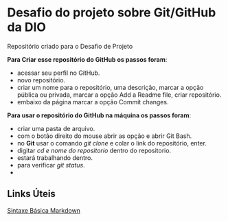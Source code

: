 # Desafio do projeto sobre Git/GitHub da DIO
Repositório criado para o Desafio de Projeto

**Para Criar esse repositório do GitHub os passos foram**:
* acessar seu perfil no GitHub.
* novo repositório.
* criar um nome para o repositório, uma descrição, marcar a opção pública ou privada, marcar a opção Add a Readme file, criar repositório.
* embaixo da página marcar a opção Commit changes.

**Para usar o repositório do GitHub na máquina os passos foram**:
* criar uma pasta de arquivo.
* com o botão direito do mouse abrir as opção e abrir Git Bash.
* no **Git** usar o comando *git clone* e colar o link do repositório, enter.
* digitar *cd e nome do repositorio* dentro do repositorio.
* estará trabalhando dentro.
* para verificar *git status*.
* 
## Links Úteis
[Sintaxe Básica  Markdown](https://www.markdownguide.org/basic-syntax/)
